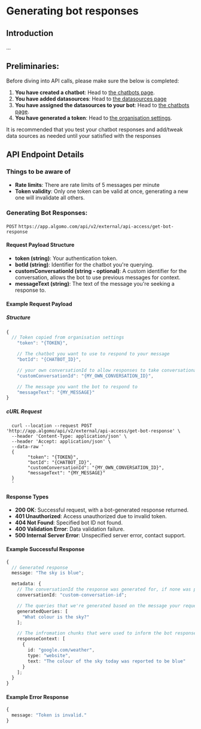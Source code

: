 # Generating bot responses

## Introduction

...

## Preliminaries:

Before diving into API calls, please make sure the below is completed:

1. **You have created a chatbot**: Head to [the chatbots page](https://app.algomo.com/bots).
2. **You have added datasources**: Head to [the datasources page](https://app.algomo.com/data-sources)
3. **You have assigned the datasources to your bot**: Head to [the chatbots page](https://app.algomo.com/bots).
3. **You have generated a token**: Head to [the organisation settings](https://app.algomo.com/settings/general).

It is recommended that you test your chatbot responses and add/tweak data sources as needed until your satisfied with the responses


## API Endpoint Details
### Things to be aware of
- **Rate limits**: There are rate limits of 5 messages per minute
- **Token validity**: Only one token can be valid at once, generating a new one will invalidate all others.


### Generating Bot Responses: 
`POST`
`https://app.algomo.com/api/v2/external/api-access/get-bot-response`

#### Request Payload Structure

- **token (string)**: Your authentication token.
- **botId (string)**: Identifier for the chatbot you're querying.
- **customConversationId (string - optional)**: A custom identifier for the conversation, allows the bot to use previous messages for context.
- **messageText (string)**: The text of the message you're seeking a response to.

#### Example Request Payload

##### Structure
```typescript
{
  // Token copied from organisation settings
    "token": "{TOKEN}", 

    // The chatbot you want to use to respond to your message
    "botId": "{CHATBOT_ID}", 

    // your own conversationId to allow responses to take conversational context into account
    "customConversationId": "{MY_OWN_CONVERSATION_ID}", 

    // The message you want the bot to respond to
    "messageText": "{MY_MESSAGE}" 
}
```
##### cURL Request

```cURL
  curl --location --request POST 'http://app.algomo/api/v2/external/api-access/get-bot-response' \
  --header 'Content-Type: application/json' \
  --header 'Accept: application/json' \
  --data-raw '
  {
        "token": "{TOKEN}",
        "botId": "{CHATBOT_ID}",
        "customConversationId": "{MY_OWN_CONVERSATION_ID}",
        "messageText": "{MY_MESSAGE}"
  }
  '
```

#### Response Types

- **200 OK**: Successful request, with a bot-generated response returned.
- **401 Unauthorized**: Access unauthorized due to invalid token.
- **404 Not Found**: Specified bot ID not found.
- **400 Validation Error**: Data validation failure.
- **500 Internal Server Error**: Unspecified server error, contact support.


#### Example Successful Response

```typescript
{
  // Generated response
  message: "The sky is blue";

  metadata: {
    // The conversationId the response was generated for, if none was provided this will be generated for you
    conversationId: "custom-conversation-id";

    // The queries that we're generated based on the message your requested a response to
    generatedQueries: [
      "What colour is the sky?"
    ];

    // The infromation chunks that were used to inform the bot response
    responseContext: [
      {
        id: "google.com/weather",
        type: "website",
        text: "The colour of the sky today was reported to be blue"
      }
    ];
  }
}
```

#### Example Error Response

```typescript
{
  message: "Token is invalid."
}
```

